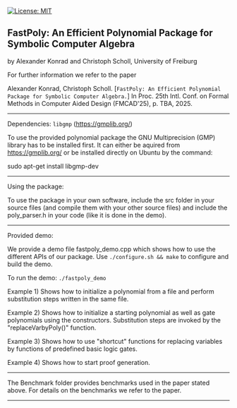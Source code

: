 [![License: MIT](https://img.shields.io/badge/License-MIT-yellow.svg)](https://opensource.org/licenses/MIT)

## FastPoly: An Efficient Polynomial Package for Symbolic Computer Algebra

by Alexander Konrad and Christoph Scholl, University of Freiburg

For further information we refer to the paper

Alexander Konrad, Christoph Scholl. 
 [`FastPoly: An Efficient Polynomial Package for Symbolic Computer Algebra.`]
In Proc. 25th Intl. Conf. on Formal Methods in Computer Aided Design (FMCAD'25), p. TBA, 2025.

  
----------------------------------------------------------------  
  
Dependencies: `libgmp` (https://gmplib.org/)

To use the provided polynomial package the GNU Multiprecision (GMP) library has to be installed first. 
It can either be aquired from https://gmplib.org/
or be installed directly on Ubuntu by the command:

sudo apt-get install libgmp-dev

----------------------------------------------------------------

Using the package:

To use the package in your own software, include the src folder in your source files 
(and compile them with your other source files)
and include the poly_parser.h in your code (like it is done in the demo).

----------------------------------------------------------------

Provided demo:

We provide a demo file fastpoly_demo.cpp which shows how to use the different APIs of
our package. Use `./configure.sh && make` to configure and build the demo. 

To run the demo: `./fastpoly_demo`

Example 1) 	Shows how to initialize a polynomial from a file and perform substitution steps written in the same file.

Example 2) 	Shows how to initialize a starting polynomial as well as gate polynomials using the constructors.
		Substitution steps are invoked by the "replaceVarbyPoly()" function.

Example 3)	Shows how to use "shortcut" functions for replacing variables by functions of predefined basic logic gates.

Example 4)	Shows how to start proof generation.

----------------------------------------------------------------

The Benchmark folder provides benchmarks used in the paper stated above. 
For details on the benchmarks we refer to the paper.

----------------------------------------------------------------
